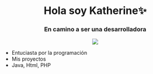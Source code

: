 ## 
<div align="center">
  <h1 align="Center">Hola soy Katherine✨</h1>
  <h3 align="center">En camino a ser una desarrolladora</h3>
  <img src="https://drive.google.com/file/d/1P-bGcOmAUsHHFbCVp6RtDoxtwKvXXe_5/view?usp=drive_link">
    <ul align="left">
      <li>Entuciasta por la programación</li>
      <li>Mis proyectos</li>
      <li>Java, Html, PHP</li>
    </ul>
</div>
<!--
**Kathhx/Kathhx** is a ✨ _special_ ✨ repository because its `README.md` (this file) appears on your GitHub profile.

Here are some ideas to get you started:

- 🔭 I’m currently working on ...
- 🌱 I’m currently learning ...
- 👯 I’m looking to collaborate on ...
- 🤔 I’m looking for help with ...
- 💬 Ask me about ...
- 📫 How to reach me: ...
- 😄 Pronouns: ...
- ⚡ Fun fact: ...
-->

